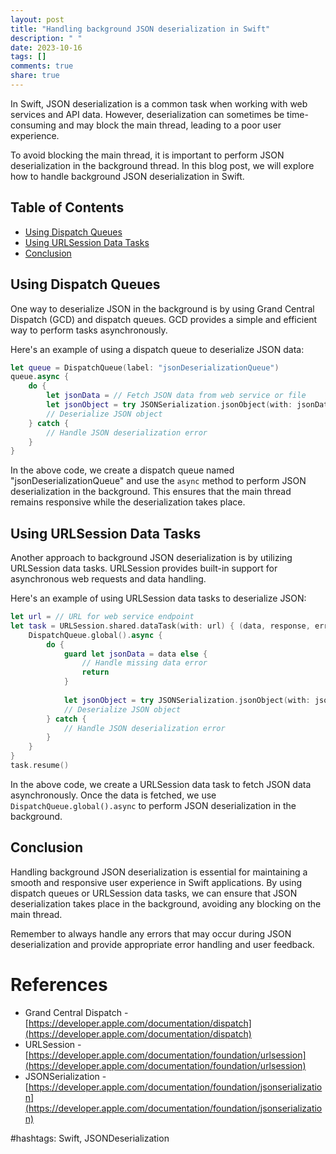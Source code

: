 ```yaml
---
layout: post
title: "Handling background JSON deserialization in Swift"
description: " "
date: 2023-10-16
tags: []
comments: true
share: true
---
```


In Swift, JSON deserialization is a common task when working with web services and API data. However, deserialization can sometimes be time-consuming and may block the main thread, leading to a poor user experience.

To avoid blocking the main thread, it is important to perform JSON deserialization in the background thread. In this blog post, we will explore how to handle background JSON deserialization in Swift.

## Table of Contents
- [Using Dispatch Queues](#using-dispatch-queues)
- [Using URLSession Data Tasks](#using-urlsession-data-tasks)
- [Conclusion](#conclusion)

## Using Dispatch Queues

One way to deserialize JSON in the background is by using Grand Central Dispatch (GCD) and dispatch queues. GCD provides a simple and efficient way to perform tasks asynchronously.

Here's an example of using a dispatch queue to deserialize JSON data:

```swift
let queue = DispatchQueue(label: "jsonDeserializationQueue")
queue.async {
    do {
        let jsonData = // Fetch JSON data from web service or file
        let jsonObject = try JSONSerialization.jsonObject(with: jsonData, options: [])
        // Deserialize JSON object
    } catch {
        // Handle JSON deserialization error
    }
}
```

In the above code, we create a dispatch queue named "jsonDeserializationQueue" and use the `async` method to perform JSON deserialization in the background. This ensures that the main thread remains responsive while the deserialization takes place.

## Using URLSession Data Tasks

Another approach to background JSON deserialization is by utilizing URLSession data tasks. URLSession provides built-in support for asynchronous web requests and data handling.

Here's an example of using URLSession data tasks to deserialize JSON:

```swift
let url = // URL for web service endpoint
let task = URLSession.shared.dataTask(with: url) { (data, response, error) in
    DispatchQueue.global().async {
        do {
            guard let jsonData = data else {
                // Handle missing data error
                return
            }
            
            let jsonObject = try JSONSerialization.jsonObject(with: jsonData, options: [])
            // Deserialize JSON object
        } catch {
            // Handle JSON deserialization error
        }
    }
}
task.resume()
```

In the above code, we create a URLSession data task to fetch JSON data asynchronously. Once the data is fetched, we use `DispatchQueue.global().async` to perform JSON deserialization in the background.

## Conclusion

Handling background JSON deserialization is essential for maintaining a smooth and responsive user experience in Swift applications. By using dispatch queues or URLSession data tasks, we can ensure that JSON deserialization takes place in the background, avoiding any blocking on the main thread.

Remember to always handle any errors that may occur during JSON deserialization and provide appropriate error handling and user feedback.

# References
- Grand Central Dispatch - [https://developer.apple.com/documentation/dispatch](https://developer.apple.com/documentation/dispatch)
- URLSession - [https://developer.apple.com/documentation/foundation/urlsession](https://developer.apple.com/documentation/foundation/urlsession)
- JSONSerialization - [https://developer.apple.com/documentation/foundation/jsonserialization](https://developer.apple.com/documentation/foundation/jsonserialization)

#hashtags: Swift, JSONDeserialization